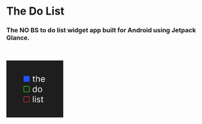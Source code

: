# The Do List

### The NO BS to do list widget app built for Android using Jetpack Glance.

<br>
<br>
<img src="assets/logo.png" height="150px" width="150px"/>